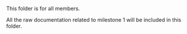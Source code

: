 This folder is for all members.

All the raw documentation related to milestone 1 will be included in this folder.
